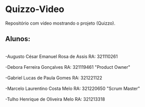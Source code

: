 # Quizzo-Video
Repositório com vídeo mostrando o projeto (Quizzo).

## Alunos:

 <br /> -Augusto César Emanuel Rosa de Assis RA: 321110261<br /> 
<br /> -Debora Ferreira Gonçalves RA: 321119461 "Product Owner" <br /> 
<br /> -Gabriel Lucas de Paula Gomes RA: 321221122<br /> 
<br /> -Marcelo Laurentino Costa Melo RA: 321220650 "Scrum Master"<br /> 
<br /> -Tulho Henrique de Oliveira Melo RA: 321213318<br /> 
